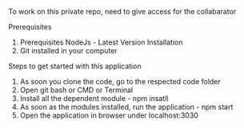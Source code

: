 To work on this private repo, need to give access for the collabarator

Prerequisites
1. Prerequisites NodeJs - Latest Version Installation
2. Git installed in your computer

Steps to get started with this application
1. As soon you clone the code, go to the respected code folder
2. Open git bash or CMD or Terminal
3. Install all the dependent module - npm insatll
4. As soon as the modules installed, run the application - npm start
5. Open the application in browser under localhost:3030
